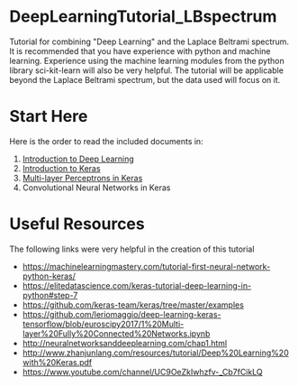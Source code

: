# DeepLearningTutorial_LBspectrum
Tutorial for combining "Deep Learning" and the Laplace Beltrami spectrum. It is recommended that you have experience with python and machine learning. Experience using the machine learning modules from the python library sci-kit-learn will also be very helpful. The tutorial will be applicable beyond the Laplace Beltrami spectrum, but the data used will focus on it. 

# Start Here
Here is the order to read the included documents in:
1. [Introduction to Deep Learning](https://github.com/kitchell/DeepLearningTutorial_LBspectrum/blob/master/Introduction.md)
2. [Introduction to Keras](https://github.com/kitchell/DeepLearningTutorial_LBspectrum/blob/master/keras_basics.md)
3. [Multi-layer Perceptrons in Keras](https://github.com/kitchell/DeepLearningTutorial_LBspectrum/blob/master/MLP.md)
4. Convolutional Neural Networks in Keras

# Useful Resources
The following links were very helpful in the creation of this tutorial

* https://machinelearningmastery.com/tutorial-first-neural-network-python-keras/
* https://elitedatascience.com/keras-tutorial-deep-learning-in-python#step-7
* https://github.com/keras-team/keras/tree/master/examples
* https://github.com/leriomaggio/deep-learning-keras-tensorflow/blob/euroscipy2017/1%20Multi-layer%20Fully%20Connected%20Networks.ipynb
* http://neuralnetworksanddeeplearning.com/chap1.html
* http://www.zhanjunlang.com/resources/tutorial/Deep%20Learning%20with%20Keras.pdf
* https://www.youtube.com/channel/UC9OeZkIwhzfv-_Cb7fCikLQ

